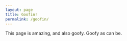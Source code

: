 ```yaml
---
layout: page
title: Goofin!
permalink: /goofin/
---
```


This page is amazing, and also goofy.
 Goofy as can be.